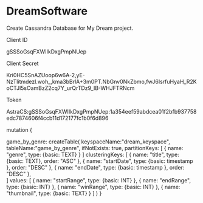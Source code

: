 # DreamSoftware

Create Cassandra Database for My Dream project.




Client ID

gSSSoGsqFXWIIkDxgPmpNUep
 
Client Secret

Kri0HC5SnAZUoop6w6A-2,yE-NzTlitmdezl.woh_,kma3bBrlA+3m0PT.NbGnv0NkZbmo,fwJ6IsrfuHyaH_R2KoCTJl5sOamBzZ2cq7Y_urQrTDz9_IB-WHJFTRNcm

 
Token

AstraCS:gSSSoGsqFXWIIkDxgPmpNUep:1a354eef59abdcea01f2bfb937758edc7874606f4ccb11d172177fc1b0f6d896


mutation {

  game_by_genre: createTable(
    keyspaceName:"dream_keyspace",
    tableName:"game_by_genre",
    ifNotExists: true,
    partitionKeys: [
      { name: "genre", type: {basic: TEXT} }
    ]
    clusteringKeys: [ 
	  { name: "title", type: {basic: TEXT}, order: "ASC" },
      { name: "startDate", type: {basic: timestamp }, order: "DESC" },
	  { name: "endDate", type: {basic: timestamp }, order: "DESC" },    
    ]
    values: [
      { name: "startRange", type: {basic: INT} },
      { name: "endRange", type: {basic: INT} },
	  { name: "winRange", type: {basic: INT} },
      { name: "thumbnail", type: {basic: TEXT} }
    ]
  )
}


